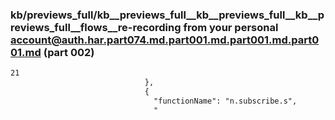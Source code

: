 ### kb/previews_full/kb__previews_full__kb__previews_full__kb__previews_full__flows__re-recording from your personal account@auth.har.part074.md.part001.md.part001.md.part001.md (part 002)

```md
21
                              },
                              {
                                "functionName": "n.subscribe.s",
                                "
```

```

